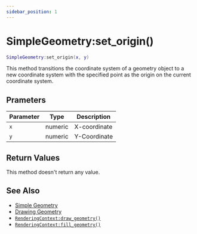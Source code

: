 ```yaml
---
sidebar_position: 1
---
```


# SimpleGeometry:set_origin()
```lua
SimpleGeometry:set_origin(x, y)
```
This method transitions the coordinate system of a geometry object to a new coordinate system with the specified point as the origin on the current coordinate system.

## Prameters
|Parameter|Type|Description|
|-|-|-|
|`x`|numeric|X-coordinate|
|`y`|numeric|Y-Coordinate|


## Return Values
This method doesn't return any value.

## See Also
- [Simple Geometry](/guide/graphics#simple-geometry)
- [Drawing Geometry](/guide/graphics#drawing-geometry)
- [`RenderingContext:draw_geometry()`](/libs/graphics/RenderingContext/RenderingContext-draw_geometry)
- [`RenderingContext:fill_geometry()`](/libs/graphics/RenderingContext/RenderingContext-fill_geometry)
